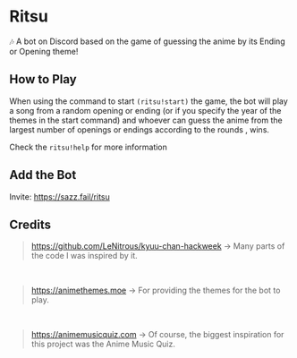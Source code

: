 # Ritsu

🎶 A bot on Discord based on the game of guessing the anime by its Ending or Opening theme!

## How to Play

When using the command to start `(ritsu!start)` the game, the bot will play a song from a random opening or ending (or if you specify the year of the themes in the start command) and whoever can guess the anime from the largest number of openings or endings according to the rounds , wins.

Check the `ritsu!help` for more information

## Add the Bot

Invite: https://sazz.fail/ritsu

## Credits

> https://github.com/LeNitrous/kyuu-chan-hackweek -> Many parts of the code I was inspired by it.

<br>

> https://animethemes.moe -> For providing the themes for the bot to play.

<br>

> https://animemusicquiz.com -> Of course, the biggest inspiration for this project was the Anime Music Quiz.
